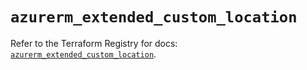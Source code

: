# `azurerm_extended_custom_location`

Refer to the Terraform Registry for docs: [`azurerm_extended_custom_location`](https://registry.terraform.io/providers/hashicorp/azurerm/4.34.0/docs/resources/extended_custom_location).

